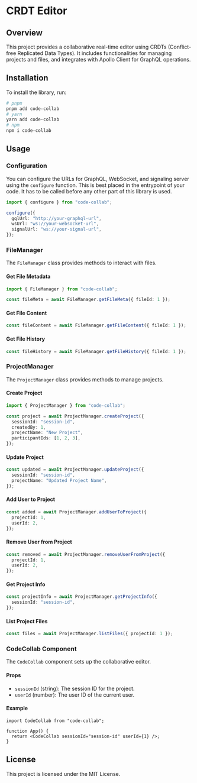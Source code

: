 # CRDT Editor

## Overview

This project provides a collaborative real-time editor using CRDTs (Conflict-free Replicated Data Types). It includes functionalities for managing projects and files, and integrates with Apollo Client for GraphQL operations.

## Installation

To install the library, run:

```bash
# pnpm
pnpm add code-collab
# yarn
yarn add code-collab
# npm
npm i code-collab
```

## Usage

### Configuration

You can configure the URLs for GraphQL, WebSocket, and signaling server using the `configure` function. This is best placed in the entrypoint of your code. It has to be called before any other part of this library is used.

```typescript
import { configure } from "code-collab";

configure({
  gqlUrl: "http://your-graphql-url",
  wsUrl: "ws://your-websocket-url",
  signalUrl: "ws://your-signal-url",
});
```

### FileManager

The `FileManager` class provides methods to interact with files.

#### Get File Metadata

```typescript
import { FileManager } from "code-collab";

const fileMeta = await FileManager.getFileMeta({ fileId: 1 });
```

#### Get File Content

```typescript
const fileContent = await FileManager.getFileContent({ fileId: 1 });
```

#### Get File History

```typescript
const fileHistory = await FileManager.getFileHistory({ fileId: 1 });
```

### ProjectManager

The `ProjectManager` class provides methods to manage projects.

#### Create Project

```typescript
import { ProjectManager } from "code-collab";

const project = await ProjectManager.createProject({
  sessionId: "session-id",
  createdBy: 1,
  projectName: "New Project",
  participantIds: [1, 2, 3],
});
```

#### Update Project

```typescript
const updated = await ProjectManager.updateProject({
  sessionId: "session-id",
  projectName: "Updated Project Name",
});
```

#### Add User to Project

```typescript
const added = await ProjectManager.addUserToProject({
  projectId: 1,
  userId: 2,
});
```

#### Remove User from Project

```typescript
const removed = await ProjectManager.removeUserFromProject({
  projectId: 1,
  userId: 2,
});
```

#### Get Project Info

```typescript
const projectInfo = await ProjectManager.getProjectInfo({
  sessionId: "session-id",
});
```

#### List Project Files

```typescript
const files = await ProjectManager.listFiles({ projectId: 1 });
```

### CodeCollab Component

The `CodeCollab` component sets up the collaborative editor.

#### Props

- `sessionId` (string): The session ID for the project.
- `userId` (number): The user ID of the current user.

#### Example

```tsx
import CodeCollab from "code-collab";

function App() {
  return <CodeCollab sessionId="session-id" userId={1} />;
}
```

## License

This project is licensed under the MIT License.
